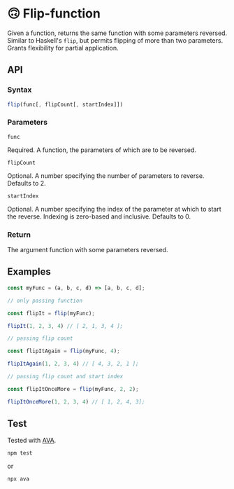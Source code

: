 # 🙃 Flip-function

Given a function, returns the same function with some parameters reversed. Similar to Haskell's `flip`, but permits flipping of more than two parameters. Grants flexibility for partial application.

## API

### Syntax

````JavaScript
flip(func[, flipCount[, startIndex]])
````

### Parameters

`func`

Required. A function, the parameters of which are to be reversed.

`flipCount`

Optional. A number specifying the number of parameters to reverse. Defaults to 2.

`startIndex`

Optional. A number specifying the index of the parameter at which to start the reverse. Indexing is zero-based and inclusive. Defaults to 0.

### Return

The argument function with some parameters reversed.

## Examples

````JavaScript
const myFunc = (a, b, c, d) => [a, b, c, d];

// only passing function

const flipIt = flip(myFunc);

flipIt(1, 2, 3, 4) // [ 2, 1, 3, 4 ];

// passing flip count

const flipItAgain = flip(myFunc, 4);

flipItAgain(1, 2, 3, 4) // [ 4, 3, 2, 1 ];

// passing flip count and start index

const flipItOnceMore = flip(myFunc, 2, 2);

flipItOnceMore(1, 2, 3, 4) // [ 1, 2, 4, 3];
````

## Test

Tested with [AVA](https://www.npmjs.com/package/ava).

````shell
npm test
````

or

````shell
npx ava
````

